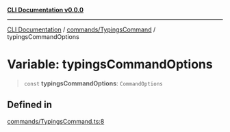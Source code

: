 [**CLI Documentation v0.0.0**](../../../README.md)

***

[CLI Documentation](../../../modules.md) / [commands/TypingsCommand](../README.md) / typingsCommandOptions

# Variable: typingsCommandOptions

> `const` **typingsCommandOptions**: `CommandOptions`

## Defined in

[commands/TypingsCommand.ts:8](https://github.com/stonemjs/cli/blob/b2251afafa869f82f017c134bddb19013c7883b6/src/commands/TypingsCommand.ts#L8)
